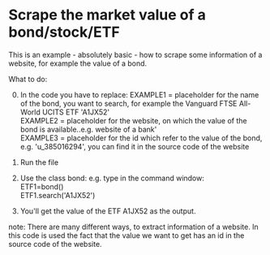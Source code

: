 # Scrape the market value of a bond/stock/ETF

This is an example - absolutely basic - how to scrape some information of a website, for example the value of a bond.

What to do:

0. In the code you have to replace:
   EXAMPLE1 = placeholder for the name of the bond, you want to search, for example the Vanguard FTSE All-World UCITS ETF 'A1JX52'  
   EXAMPLE2 = placeholder for the website, on which the value of the bond is available..e.g. website of a bank'  
   EXAMPLE3 = placeholder for the id which refer to the value of the bond, e.g. 'u_385016294', you can find it in the source code of the website  

1. Run the file

2. Use the class bond:
   e.g. type in the command window: 	
   ETF1=bond()  
   ETF1.search('A1JX52')  
	
3. You'll get the value of the ETF A1JX52 as the output.	

note: There are many different ways, to extract information of a website. In this code is used the fact that the value we want to get has an id in the source code of the website.


